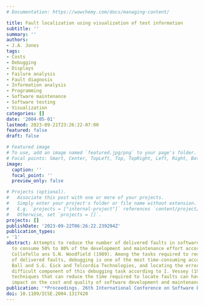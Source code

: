 ```yaml
---
# Documentation: https://wowchemy.com/docs/managing-content/

title: Fault localization using visualization of test information
subtitle: ''
summary: ''
authors:
- J.A. Jones
tags:
- Costs
- Debugging
- Displays
- Failure analysis
- Fault diagnosis
- Information analysis
- Programming
- Software maintenance
- Software testing
- Visualization
categories: []
date: '2004-05-01'
lastmod: 2023-09-21T23:26:22-07:00
featured: false
draft: false

# Featured image
# To use, add an image named `featured.jpg/png` to your page's folder.
# Focal points: Smart, Center, TopLeft, Top, TopRight, Left, Right, BottomLeft, Bottom, BottomRight.
image:
  caption: ''
  focal_point: ''
  preview_only: false

# Projects (optional).
#   Associate this post with one or more of your projects.
#   Simply enter your project's folder or file name without extension.
#   E.g. `projects = ["internal-project"]` references `content/project/deep-learning/index.md`.
#   Otherwise, set `projects = []`.
projects: []
publishDate: '2023-09-22T06:26:22.239294Z'
publication_types:
- '1'
abstract: Attempts to reduce the number of delivered faults in software are estimated
  to consume 50% to 80% of the development and maintenance effort according to J.S.
  Collofello ans S.N. Woodfield (1989). Among the tasks required to reduce the number
  of delivered faults, debugging is one of the most time-consuming according to T.
  Ball and S.G. Eick and Telcordia Technologies, and locating the errors is the most
  difficult component of this debugging task according to I. Vessey (1985). Clearly,
  techniques that can reduce the time required to locate faults can have a significant
  impact on the cost and quality of software development and maintenance.
publication: '*Proceedings. 26th International Conference on Software Engineering*'
doi: 10.1109/ICSE.2004.1317420
---
```

